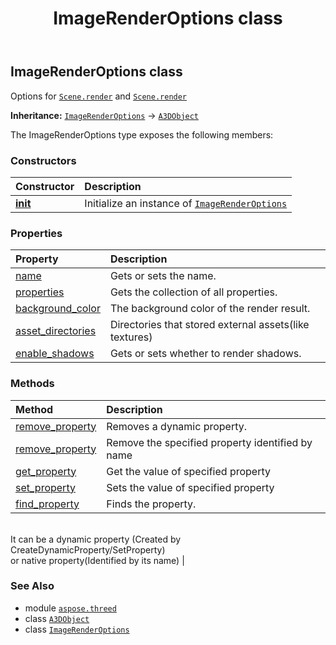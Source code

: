 ﻿---
title: ImageRenderOptions class
second_title: Aspose.3D for Python via .NET API References
description: 
type: docs
weight: 120
url: /aspose.threed/imagerenderoptions/
is_root: false
---

## ImageRenderOptions class

Options for [`Scene.render`](/3d/python-net/aspose.threed/scene/render) and  [`Scene.render`](/3d/python-net/aspose.threed/scene/render)



**Inheritance:** [`ImageRenderOptions`](/3d/python-net/aspose.threed/imagerenderoptions) → 
[`A3DObject`](/3d/python-net/aspose.threed/a3dobject)



The ImageRenderOptions type exposes the following members:

### Constructors
| Constructor | Description |
| :- | :- |
| [__init__](/3d/python-net/aspose.threed/imagerenderoptions/__init__/#) | Initialize an instance of [`ImageRenderOptions`](/3d/python-net/aspose.threed/imagerenderoptions) |


### Properties
| Property | Description |
| :- | :- |
| [name](/3d/python-net/aspose.threed/imagerenderoptions/name) | Gets or sets the name. |
| [properties](/3d/python-net/aspose.threed/imagerenderoptions/properties) | Gets the collection of all properties. |
| [background_color](/3d/python-net/aspose.threed/imagerenderoptions/background_color) | The background color of the render result. |
| [asset_directories](/3d/python-net/aspose.threed/imagerenderoptions/asset_directories) | Directories that stored external assets(like textures) |
| [enable_shadows](/3d/python-net/aspose.threed/imagerenderoptions/enable_shadows) | Gets or sets whether to render shadows. |


### Methods
| Method | Description |
| :- | :- |
| [remove_property](/3d/python-net/aspose.threed/imagerenderoptions/remove_property/#aspose.threed.Property) | Removes a dynamic property. |
| [remove_property](/3d/python-net/aspose.threed/imagerenderoptions/remove_property/#str) | Remove the specified property identified by name |
| [get_property](/3d/python-net/aspose.threed/imagerenderoptions/get_property/#str) | Get the value of specified property |
| [set_property](/3d/python-net/aspose.threed/imagerenderoptions/set_property/#str-any) | Sets the value of specified property |
| [find_property](/3d/python-net/aspose.threed/imagerenderoptions/find_property/#str) | Finds the property.<br/>It can be a dynamic property (Created by CreateDynamicProperty/SetProperty) <br/>or native property(Identified by its name) |



### See Also
* module [`aspose.threed`](..)
* class [`A3DObject`](/3d/python-net/aspose.threed/a3dobject)
* class [`ImageRenderOptions`](/3d/python-net/aspose.threed/imagerenderoptions)
